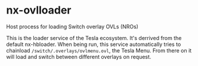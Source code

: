 # nx-ovlloader
Host process for loading Switch overlay OVLs (NROs)

This is the loader service of the Tesla ecosystem. It's derrived from the default nx-hbloader.
When being run, this service automatically tries to chainload `/switch/.overlays/ovlmenu.ovl`, the Tesla Menu. From there on it will
load and switch between different overlays on request. 
